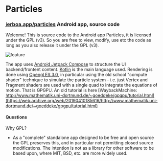 # Particles
### [jerboa.app/particles](https://jerboa.app/particles) Android app, source code

Welcome! This is source code to the Android app Particles, it is licensed under the GPL (v3). So you 
are free to view, modify, use etc the code as long as you also release it under the GPL (v3).

![feature](https://github.com/JerboaBurrow/Particles/assets/84378622/3a004e59-82d4-4f33-a464-1a4728878d48)

The app uses [Android Jetpack Compose](https://developer.android.com/jetpack/compose?gclid=CjwKCAjwq4imBhBQEiwA9Nx1Bng2Y188HWKz4WYfktYXKEIbvSbMU2oG1ElnjMk83p-jP5zKVaOZkxoC2LoQAvD_BwE&gclsrc=aw.ds) to structure the UI backend/frontent content. [Kotlin](https://kotlinlang.org/) is the main language used. Rendering is done using [Opengl ES 3.0](https://registry.khronos.org/OpenGL-Refpages/es3.0/), in particular using the old school "compute shader" technique to simulate the particle system - i.e. just Vertex and Fragment shaders are used with a single quad to integrate the equations of motion. That is GPGPU. An old tutorial is here [WaybackMachine: http://www.mathematik.uni-dortmund.de/~goeddeke/gpgpu/tutorial.html](https://web.archive.org/web/20190410185616/http://www.mathematik.uni-dortmund.de/~goeddeke/gpgpu/tutorial.html)

#### Questions

Why GPL?
- As a "complete" standalone app designed to be free and open source the GPL preserves this, and in particular not
  permitting closed source modifications. The intention is not as a library for other software to be based upon,
  where MIT, BSD, etc. are more widely used.
